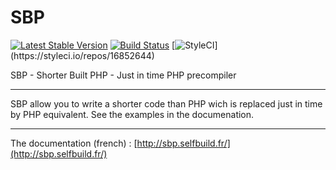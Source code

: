 SBP
===

[![Latest Stable Version](https://poser.pugx.org/kylekatarnls/sbp/v/stable.png)](https://packagist.org/packages/kylekatarnls/sbp)
[![Build Status](https://travis-ci.org/kylekatarnls/sbp.svg?branch=master)](https://travis-ci.org/kylekatarnls/sbp)
[![StyleCI](https://styleci.io/repos/16852644/shield?)](https://styleci.io/repos/16852644)


SBP - Shorter Built PHP - Just in time PHP precompiler

-------------------------------

SBP allow you to write a shorter code than PHP wich is replaced just in time by PHP equivalent. See the examples in the documenation.

-------------------------------

The documentation (french) :
[http://sbp.selfbuild.fr/](http://sbp.selfbuild.fr/)

